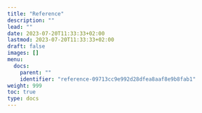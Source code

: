 ```yaml
---
title: "Reference"
description: ""
lead: ""
date: 2023-07-20T11:33:33+02:00
lastmod: 2023-07-20T11:33:33+02:00
draft: false
images: []
menu:
  docs:
    parent: ""
    identifier: "reference-09713cc9e992d28dfea8aaf8e9b8fab1"
weight: 999
toc: true
type: docs
---
```

